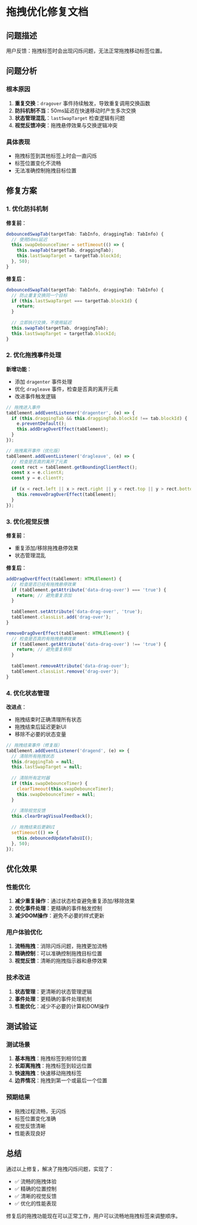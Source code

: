 # 拖拽优化修复文档

## 问题描述
用户反馈：拖拽标签时会出现闪烁问题，无法正常拖拽移动标签位置。

## 问题分析

### 根本原因
1. **重复交换**：`dragover` 事件持续触发，导致重复调用交换函数
2. **防抖机制不当**：50ms延迟在快速移动时产生多次交换
3. **状态管理混乱**：`lastSwapTarget` 检查逻辑有问题
4. **视觉反馈冲突**：拖拽悬停效果与交换逻辑冲突

### 具体表现
- 拖拽标签到其他标签上时会一直闪烁
- 标签位置变化不流畅
- 无法准确控制拖拽目标位置

## 修复方案

### 1. 优化防抖机制
**修复前**：
```typescript
debouncedSwapTab(targetTab: TabInfo, draggingTab: TabInfo) {
  // 使用50ms延迟
  this.swapDebounceTimer = setTimeout(() => {
    this.swapTab(targetTab, draggingTab);
    this.lastSwapTarget = targetTab.blockId;
  }, 50);
}
```

**修复后**：
```typescript
debouncedSwapTab(targetTab: TabInfo, draggingTab: TabInfo) {
  // 防止重复交换同一个目标
  if (this.lastSwapTarget === targetTab.blockId) {
    return;
  }
  
  // 立即执行交换，不使用延迟
  this.swapTab(targetTab, draggingTab);
  this.lastSwapTarget = targetTab.blockId;
}
```

### 2. 优化拖拽事件处理
**新增功能**：
- 添加 `dragenter` 事件处理
- 优化 `dragleave` 事件，检查是否真的离开元素
- 改进事件触发逻辑

```typescript
// 拖拽进入事件
tabElement.addEventListener('dragenter', (e) => {
  if (this.draggingTab && this.draggingTab.blockId !== tab.blockId) {
    e.preventDefault();
    this.addDragOverEffect(tabElement);
  }
});

// 拖拽离开事件（优化版）
tabElement.addEventListener('dragleave', (e) => {
  // 检查是否真的离开了元素
  const rect = tabElement.getBoundingClientRect();
  const x = e.clientX;
  const y = e.clientY;
  
  if (x < rect.left || x > rect.right || y < rect.top || y > rect.bottom) {
    this.removeDragOverEffect(tabElement);
  }
});
```

### 3. 优化视觉反馈
**修复前**：
- 重复添加/移除拖拽悬停效果
- 状态管理混乱

**修复后**：
```typescript
addDragOverEffect(tabElement: HTMLElement) {
  // 检查是否已经有拖拽悬停效果
  if (tabElement.getAttribute('data-drag-over') === 'true') {
    return; // 避免重复添加
  }
  
  tabElement.setAttribute('data-drag-over', 'true');
  tabElement.classList.add('drag-over');
}

removeDragOverEffect(tabElement: HTMLElement) {
  // 检查是否真的有拖拽悬停效果
  if (tabElement.getAttribute('data-drag-over') !== 'true') {
    return; // 避免重复移除
  }
  
  tabElement.removeAttribute('data-drag-over');
  tabElement.classList.remove('drag-over');
}
```

### 4. 优化状态管理
**改进点**：
- 拖拽结束时正确清理所有状态
- 拖拽结束后延迟更新UI
- 移除不必要的状态变量

```typescript
// 拖拽结束事件（修复版）
tabElement.addEventListener('dragend', (e) => {
  // 清除所有拖拽状态
  this.draggingTab = null;
  this.lastSwapTarget = null;
  
  // 清除所有定时器
  if (this.swapDebounceTimer) {
    clearTimeout(this.swapDebounceTimer);
    this.swapDebounceTimer = null;
  }
  
  // 清除视觉反馈
  this.clearDragVisualFeedback();
  
  // 拖拽结束后更新UI
  setTimeout(() => {
    this.debouncedUpdateTabsUI();
  }, 50);
});
```

## 优化效果

### 性能优化
1. **减少重复操作**：通过状态检查避免重复添加/移除效果
2. **优化事件处理**：更精确的事件触发控制
3. **减少DOM操作**：避免不必要的样式更新

### 用户体验优化
1. **流畅拖拽**：消除闪烁问题，拖拽更加流畅
2. **精确控制**：可以准确控制拖拽目标位置
3. **视觉反馈**：清晰的拖拽指示器和悬停效果

### 技术改进
1. **状态管理**：更清晰的状态管理逻辑
2. **事件处理**：更精确的事件处理机制
3. **性能优化**：减少不必要的计算和DOM操作

## 测试验证

### 测试场景
1. **基本拖拽**：拖拽标签到相邻位置
2. **长距离拖拽**：拖拽标签到较远位置
3. **快速拖拽**：快速移动拖拽标签
4. **边界情况**：拖拽到第一个或最后一个位置

### 预期结果
- 拖拽过程流畅，无闪烁
- 标签位置变化准确
- 视觉反馈清晰
- 性能表现良好

## 总结

通过以上修复，解决了拖拽闪烁问题，实现了：
- ✅ 流畅的拖拽体验
- ✅ 精确的位置控制
- ✅ 清晰的视觉反馈
- ✅ 优化的性能表现

修复后的拖拽功能现在可以正常工作，用户可以流畅地拖拽标签来调整顺序。
